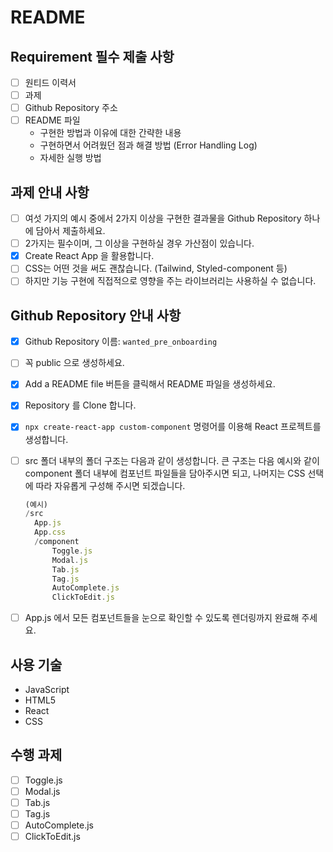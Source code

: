 # README

## Requirement 필수 제출 사항

* [ ] 원티드 이력서 
* [ ] 과제
* [ ] Github Repository 주소
* [ ] README 파일
  * 구현한 방법과 이유에 대한 간략한 내용
  * 구현하면서 어려웠던 점과 해결 방법 (Error Handling Log)
  * 자세한 실행 방법

## 과제 안내 사항

* [ ] 여섯 가지의 예시 중에서 2가지 이상을 구현한 결과물을 Github Repository 하나에 담아서 제출하세요.
* [ ] 2가지는 필수이며, 그 이상을 구현하실 경우 가산점이 있습니다.
* [x] Create React App 을 활용합니다.
* [ ] CSS는 어떤 것을 써도 괜찮습니다. (Tailwind, Styled-component 등)
* [ ] 하지만 기능 구현에 직접적으로 영향을 주는 라이브러리는 사용하실 수 없습니다.

## Github Repository 안내 사항

* [x] Github Repository 이름: `wanted_pre_onboarding`

* [ ] 꼭 public 으로 생성하세요.

* [x] Add a README file 버튼을 클릭해서 README 파일을 생성하세요.

* [x] Repository 를 Clone 합니다.

* [x] `npx create-react-app custom-component` 명령어를 이용해 React 프로젝트를 생성합니다.

* [ ] src 폴더 내부의 폴더 구조는 다음과 같이 생성합니다. 큰 구조는 다음 예시와 같이 component 폴더 내부에 컴포넌트 파일들을 담아주시면 되고, 나머지는 CSS 선택에 따라 자유롭게 구성해 주시면 되겠습니다.

  ```jsx
  (예시)
  /src
  	App.js
  	App.css
  	/component
  		Toggle.js
  		Modal.js
  		Tab.js
  		Tag.js
  		AutoComplete.js
  		ClickToEdit.js
  ```

* [ ] App.js 에서 모든 컴포넌트들을 눈으로 확인할 수 있도록 렌더링까지 완료해 주세요.

## 사용 기술

- JavaScript
- HTML5
- React
- CSS

## 수행 과제

* [ ] Toggle.js
* [ ] Modal.js
* [ ] Tab.js
* [ ] Tag.js
* [ ] AutoComplete.js
* [ ] ClickToEdit.js

<br/>